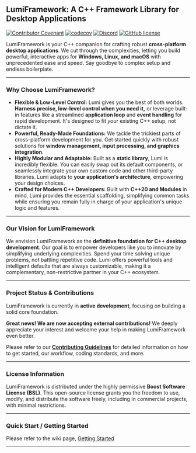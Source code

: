 ## LumiFramework: A C++ Framework Library for Desktop Applications

[![Contributor Covenant](https://img.shields.io/badge/Contributor%20Covenant-2.1-4baaaa.svg)](CODE_OF_CONDUCT.md)
[![codecov](https://codecov.io/gh/TheMonHub/LumiFramework/graph/badge.svg?token=2YN92BA4JE)](https://codecov.io/gh/TheMonHub/LumiFramework)
[![Discord](https://img.shields.io/discord/1386311411705315368?label=Discord)](https://discord.gg/2jJaC3yFEH)
[![GitHub license](https://img.shields.io/github/license/TheMonHub/LumiFramework.svg)](LICENSE)
<!-- Add a build status badge here once your CI is set up to report it! Example: -->
<!-- [![Build Status](https://github.com/TheMonHub/LumiFramework/workflows/CI/badge.svg)](https://github.com/TheMonHub/LumiFramework/actions) -->

LumiFramework is your C++ companion for crafting robust **cross-platform desktop applications**. We cut through the complexities, letting you build powerful, interactive apps for **Windows, Linux, and macOS** with unprecedented ease and speed. Say goodbye to complex setup and endless boilerplate.

---

### Why Choose LumiFramework?

* **Flexible & Low-Level Control:** Lumi gives you the best of both worlds. **Harness precise, low-level control when you need it,** or leverage built-in features like a streamlined **application loop** and **event handling** for rapid development. It's designed to fit *your* existing C++ setup, not dictate it.
* **Powerful, Ready-Made Foundations:** We tackle the trickiest parts of cross-platform development for you. Get started quickly with robust solutions for **window management, input processing, and graphics integration**.
* **Highly Modular and Adaptable:** Built as a **static library**, Lumi is incredibly flexible. You can easily swap out its default components, or seamlessly integrate your own custom code and other third-party libraries. Lumi adapts to **your application's architecture**, empowering your design choices.
* **Crafted for Modern C++ Developers:** Built with **C++20 and Modules** in mind, Lumi provides the essential scaffolding, simplifying common tasks while ensuring you remain fully in charge of your application's unique logic and features.

---

### Our Vision for LumiFramework

We envision LumiFramework as the **definitive foundation for C++ desktop development**. Our goal is to empower developers like you to innovate by simplifying underlying complexities. Spend your time solving unique problems, not battling repetitive code. Lumi offers powerful tools and intelligent defaults that are always customizable, making it a complementary, non-restrictive partner in your C++ ecosystem.

---

### Project Status & Contributions

LumiFramework is currently in **active development**, focusing on building a solid core foundation.

**Great news! We are now accepting external contributions!** We deeply appreciate your interest and welcome your help in making LumiFramework even better.

Please refer to our **[Contributing Guidelines](CONTRIBUTING.md)** for detailed information on how to get started, our workflow, coding standards, and more.

---

### License Information

LumiFramework is distributed under the highly permissive **Boost Software License (BSL)**. This open-source license grants you the freedom to use, modify, and distribute the software freely, including in commercial projects, with minimal restrictions.

---

### Quick Start / Getting Started

Please refer to the wiki page, [Getting Started](https://github.com/TheMonHub/LumiFramework/wiki/Getting-Started)

---
